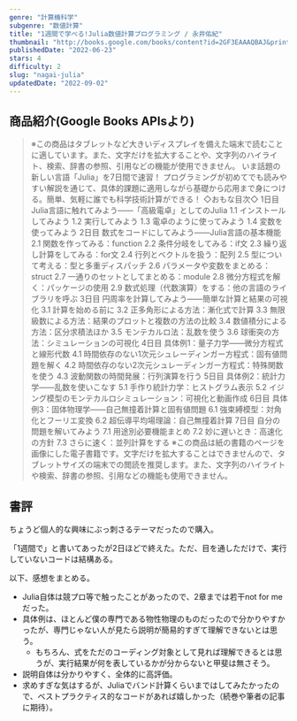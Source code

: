```yaml
---
genre: "計算機科学"
subgenre: "数値計算"
title: "1週間で学べる!Julia数値計算プログラミング / 永井佑紀"
thumbnail: "http://books.google.com/books/content?id=2GF3EAAAQBAJ&printsec=frontcover&img=1&zoom=1&edge=curl&source=gbs_api"
publishedDate: "2022-06-23"
stars: 4
difficulty: 2
slug: "nagai-julia"
updatedDate: "2022-09-02"
---
```


## 商品紹介(Google Books APIsより)

> ※この商品はタブレットなど大きいディスプレイを備えた端末で読むことに適しています。また、文字だけを拡大することや、文字列のハイライト、検索、辞書の参照、引用などの機能が使用できません。
> いま話題の新しい言語「Julia」を7日間で速習！
> プログラミングが初めてでも読みやすい解説を通じて、具体的課題に適用しながら基礎から応用まで身につける。簡単、気軽に誰でも科学技術計算ができる！
> ◇おもな目次◇
> 1日目
> Julia言語に触れてみよう――「高級電卓」としてのJulia
> 1.1
> インストールしてみよう
> 1.2
> 実行してみよう
> 1.3
> 電卓のように使ってみよう
> 1.4
> 変数を使ってみよう
> 2日目
> 数式をコードにしてみよう――Julia言語の基本機能
> 2.1
> 関数を作ってみる：function
> 2.2
> 条件分岐をしてみる：if文
> 2.3
> 繰り返し計算をしてみる：for文
> 2.4
> 行列とベクトルを扱う：配列
> 2.5
> 型について考える：型と多重ディスパッチ
> 2.6
> パラメータや変数をまとめる：struct
> 2.7
> 一通りのセットとしてまとめる：module
> 2.8
> 微分方程式を解く：パッケージの使用
> 2.9
> 数式処理（代数演算）をする：他の言語のライブラリを呼ぶ
> 3日目
> 円周率を計算してみよう――簡単な計算と結果の可視化
> 3.1
> 計算を始める前に
> 3.2
> 正多角形による方法：漸化式で計算
> 3.3
> 無限級数による方法：結果のプロットと複数の方法の比較
> 3.4
> 数値積分による方法：区分求積法ほか
> 3.5
> モンテカルロ法：乱数を使う
> 3.6
> 球衝突の方法：シミュレーションの可視化
> 4日目
> 具体例1：量子力学――微分方程式と線形代数
> 4.1
> 時間依存のない1次元シュレーディンガー方程式：固有値問題を解く
> 4.2
> 時間依存のない2次元シュレーディンガー方程式：特殊関数を使う
> 4.3
> 波動関数の時間発展：行列演算を行う
> 5日目
> 具体例2：統計力学――乱数を使いこなす
> 5.1
> 手作り統計力学：ヒストグラム表示
> 5.2
> イジング模型のモンテカルロシミュレーション：可視化と動画作成
> 6日目
> 具体例3：固体物理学――自己無撞着計算と固有値問題
> 6.1
> 強束縛模型：対角化とフーリエ変換
> 6.2
> 超伝導平均場理論：自己無撞着計算
> 7日目
> 自分の問題を解いてみよう
> 7.1
> 用途別必要機能まとめ
> 7.2
> 妙に遅いとき：高速化の方針
> 7.3
> さらに速く：並列計算をする
> ※この商品は紙の書籍のページを画像にした電子書籍です。文字だけを拡大することはできませんので、タブレットサイズの端末での閲読を推奨します。また、文字列のハイライトや検索、辞書の参照、引用などの機能も使用できません。

## 書評

ちょうど個人的な興味にぶっ刺さるテーマだったので購入。

「1週間で」と書いてあったが2日ほどで終えた。ただ、目を通しただけで、実行していないコードは結構ある。

以下、感想をまとめる。

- Julia自体は競プロ等で触ったことがあったので、2章までは若干not for meだった。
- 具体例は、ほとんど僕の専門である物性物理のものだったので分かりやすかったが、専門じゃない人が見たら説明が簡易的すぎて理解できないとは思う。
  - もちろん、式をただのコーディング対象として見れば理解できるとは思うが、実行結果が何を表しているかが分からないと甲斐は無さそう。
- 説明自体は分かりやすく、全体的に高評価。
- 求めすぎな気はするが、Juliaでバンド計算くらいまではしてみたかったので、ベストプラクティス的なコードがあれば嬉しかった（続巻や筆者の記事に期待）。
